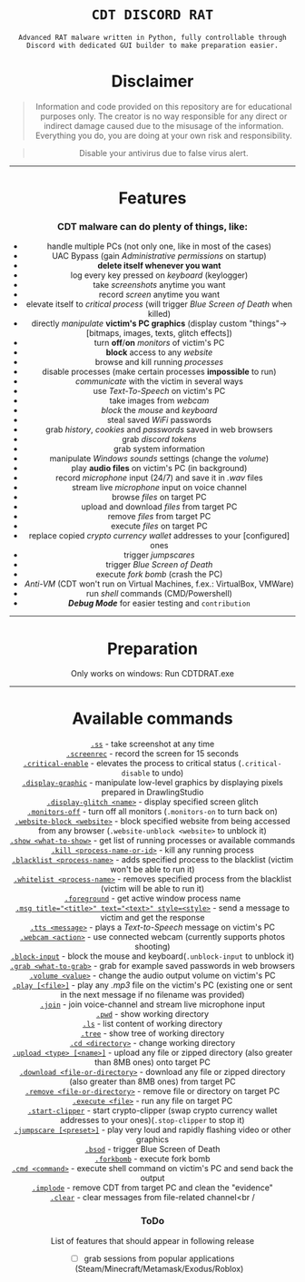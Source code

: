 <span align='center'>

# `CDT DISCORD RAT`

`Advanced RAT malware written in Python, fully controllable through Discord with dedicated GUI builder to make preparation easier.`

# Disclaimer
> Information and code provided on this repository are for educational purposes only. The creator is no way responsible for any direct or indirect damage caused due to the misusage of the information. Everything you do, you are doing at your own risk and responsibility.

> Disable your antivirus due to false virus alert.

--------------------

# Features
### CDT malware can do plenty of things, like:
- handle multiple PCs (not only one, like in most of the cases)
- UAC Bypass (gain *Administrative permissions* on startup)
- **delete itself whenever you want**
- log every key pressed on *keyboard* (keylogger)
- take *screenshots* anytime you want
- record *screen* anytime you want
- elevate itself to *critical process* (will trigger *Blue Screen of Death* when killed)
- directly *manipulate* **victim's PC graphics** (display custom "things"->[bitmaps, images, texts, glitch effects])
- turn **off**/**on** *monitors* of victim's PC
- **block** access to any *website*
- browse and kill running *processes*
- disable processes (make certain processes **impossible** to run)
- *communicate* with the victim in several ways
- use *Text-To-Speech* on victim's PC
- take images from *webcam*
- *block* the *mouse* and *keyboard*
- steal saved *WiFi* passwords
- grab *history*, *cookies* and *passwords* saved in web browsers
- grab *discord tokens*
- grab system information
- manipulate *Windows sounds* settings (change the *volume*)
- play **audio files** on victim's PC (in background)
- record *microphone* input (24/7) and save it in *.wav* files
- stream live *microphone* input on voice channel
- browse *files* on target PC
- upload and download *files* from target PC
- remove *files* from target PC
- execute *files* on target PC
- replace copied *crypto currency wallet* addresses to your [configured] ones
- trigger *jumpscares*
- trigger *Blue Screen of Death*
- execute *fork bomb* (crash the PC)
- *Anti-VM* (CDT won't run on Virtual Machines, f.ex.: VirtualBox, VMWare)
- run *shell* commands (CMD/Powershell)
- ***Debug Mode*** for easier testing and `contribution`

--------------------

# Preparation<br />

Only works on windows:
Run CDTDRAT.exe

--------------------

# Available commands
<a href="https://github.com/Gun-spec/CDT-malware#ss">                         `.ss`</a> - take screenshot at any time<br />
<a href="https://github.com/Gun-spec/CDT-malware#ss">                         `.screenrec`</a> - record the screen for 15 seconds<br />
<a href="https://github.com/Gun-spec/CDT-malware#ss">                         `.critical-enable`</a> - elevates the process to critical status (`.critical-disable` to undo)<br />
<a href="https://github.com/Gun-spec/CDT-malware#ss">                         `.display-graphic`</a> - manipulate low-level graphics by displaying pixels prepared in DrawlingStudio<br />
<a href="https://github.com/Gun-spec/CDT-malware#ss">                         `.display-glitch <name>`</a> - display specified screen glitch<br />
<a href="https://github.com/Gun-spec/CDT-malware#ss">                         `.monitors-off`</a> - turn off all monitors (`.monitors-on` to turn back on)<br />
<a href="https://github.com/Gun-spec/CDT-malware#ss">                         `.website-block <website>`</a> - block specified website from being accessed from any browser (`.website-unblock <website>` to unblock it)<br />
<a href="https://github.com/Gun-spec/CDT-malware#show-what-to-show">          `.show <what-to-show>`</a> - get list of running processes or available commands<br />
<a href="https://github.com/Gun-spec/CDT-malware#kill-process-id">            `.kill <process-name-or-id>`</a> - kill any running process<br />
<a href="https://github.com/Gun-spec/CDT-malware#ss">                         `.blacklist <process-name>`</a> - adds specified process to the blacklist (victim won't be able to run it)<br />
<a href="https://github.com/Gun-spec/CDT-malware#ss">                         `.whitelist <process-name>`</a> - removes specified process from the blacklist (victim will be able to run it) <br />
<a href="https://github.com/Gun-spec/CDT-malware#kill-process-id">            `.foreground`</a> - get active window process name<br />
<a href="https://github.com/Gun-spec/CDT-malware#kill-process-id">            `.msg title="<title>" text="<text>" style=<style>`</a> - send a message to victim and get the response<br />
<a href="https://github.com/Gun-spec/CDT-malware#ss">                         `.tts <message>`</a> - plays a *Text-to-Speech* message on victim's PC<br />
<a href="https://github.com/Gun-spec/CDT-malware#ss">                         `.webcam <action>`</a> -  use connected webcam (currently supports photos shooting)<br />
<a href="https://github.com/Gun-spec/CDT-malware#ss">                         `.block-input`</a> - block the mouse and keyboard(`.unblock-input` to unblock it)<br />
<a href="https://github.com/Gun-spec/CDT-malware#grab-what-to-grab">          `.grab <what-to-grab>`</a> - grab for example saved passwords in web browsers<br />
<a href="https://github.com/Gun-spec/CDT-malware#ss">                         `.volume <value>`</a> - change the audio output volume on victim's PC<br />
<a href="https://github.com/Gun-spec/CDT-malware#ss">                         `.play [<file>]`</a> - play any *.mp3* file on the victim's PC (existing one or sent in the next message if no filename was provided)<br />
<a href="https://github.com/Gun-spec/CDT-malware#join">                       `.join`</a> - join voice-channel and stream live microphone input<br />
<a href="https://github.com/Gun-spec/CDT-malware#pwd">                        `.pwd`</a> - show working directory<br />
<a href="https://github.com/Gun-spec/CDT-malware#ls">                         `.ls`</a> - list content of working directory<br />
<a href="https://github.com/Gun-spec/CDT-malware#tree">                       `.tree`</a> - show tree of working directory<br />
<a href="https://github.com/Gun-spec/CDT-malware#cd-directory">               `.cd <directory>`</a> - change working directory<br />
<a href="https://github.com/Gun-spec/CDT-malware#upload-type-filename">       `.upload <type> [<name>]`</a> - upload any file or zipped directory (also greater than 8MB ones) onto target PC<br />
<a href="https://github.com/Gun-spec/CDT-malware#download-file-or-directory"> `.download <file-or-directory>`</a> - download any file or zipped directory (also greater than 8MB ones) from target PC<br />
<a href="https://github.com/Gun-spec/CDT-malware#remove-file-or-dir">         `.remove <file-or-directory>`</a> - remove file or directory on target PC<br />
<a href="https://github.com/Gun-spec/CDT-malware#execute-file">               `.execute <file>`</a> - run any file on target PC<br />
<a href="https://github.com/Gun-spec/CDT-malware#ss">                         `.start-clipper`</a> - start crypto-clipper (swap crypto currency wallet addresses to your ones)(`.stop-clipper` to stop it)<br />
<a href="https://github.com/Gun-spec/CDT-malware#ss">                         `.jumpscare [<preset>]`</a> - play very loud and rapidly flashing video or other graphics<br />
<a href="https://github.com/Gun-spec/CDT-malware#ss">                         `.bsod`</a> - trigger Blue Screen of Death<br />
<a href="https://github.com/Gun-spec/CDT-malware#ss">                         `.forkbomb`</a> - execute fork bomb<br />
<a href="https://github.com/Gun-spec/CDT-malware#ss">                         `.cmd <command>`</a> - execute shell command on victim's PC and send back the output<br />
<a href="https://github.com/Gun-spec/CDT-malware#implode">                    `.implode`</a> - remove CDT from target PC and clean the "evidence"<br />
<a href="https://github.com/Gun-spec/CDT-malware#clear">                      `.clear`</a> - clear messages from file-related channel<br /

### ToDo

List of features that should appear in following release
- [ ] grab sessions from popular applications (Steam/Minecraft/Metamask/Exodus/Roblox)
